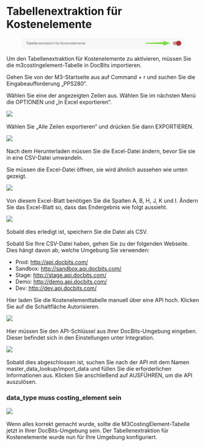 # Tabellenextraktion für Kostenelemente

<figure><img src="../../../.gitbook/assets/image (17).png" alt=""><figcaption></figcaption></figure>

Um den Tabellenextraktion für Kostenelemente zu aktivieren, müssen Sie die m3costingelement-Tabelle in DocBits importieren.

Gehen Sie von der M3-Startseite aus auf Command + r und suchen Sie die Eingabeaufforderung „PPS280“.

Wählen Sie eine der angezeigten Zeilen aus. Wählen Sie im nächsten Menü die OPTIONEN und „In Excel exportieren“.

![](https://docs.docbits.com/~gitbook/image?url=https%3A%2F%2Flh7-us.googleusercontent.com%2FI8SYWm-JwpyYRHFUp2obGtXcsa7m_blJ_lTrnhczztRIXIN5gfxCt3eRw6ZI42fH6AwnsKyv4ux5-rhaT505PsyDFFI_anUNvmACFyx_ssgxaqWq25vLt_E5s310HNoiPPLf35qJlYtstjpj5Cc4aB4\&width=768\&dpr=4\&quality=100\&sign=5aa04ccf\&sv=2)

Wählen Sie „Alle Zeilen exportieren“ und drücken Sie dann EXPORTIEREN.

![](https://docs.docbits.com/~gitbook/image?url=https%3A%2F%2Flh7-us.googleusercontent.com%2FwtjHI9L4YUhf-yJFjcPGu218Vis_zELtCIfpmkIUKgasfrdfNW-dr_J1DqXlfD-SBrnVduDrMLAIAQh6UTlzBqEP_JPXP48elGMyGj0ByZbX7TpqlnIfRZ4ZoD0pyCo-AKigeKjlHN6cFcdpeClZ9L4\&width=768\&dpr=4\&quality=100\&sign=7cf7a274\&sv=2)

Nach dem Herunterladen müssen Sie die Excel-Datei ändern, bevor Sie sie in eine CSV-Datei umwandeln.

Sie müssen die Excel-Datei öffnen, sie wird ähnlich aussehen wie unten gezeigt.

![](https://docs.docbits.com/~gitbook/image?url=https%3A%2F%2F578966019-files.gitbook.io%2F%7E%2Ffiles%2Fv0%2Fb%2Fgitbook-x-prod.appspot.com%2Fo%2Fspaces%252FT2n2w4uDCJvv7CJ5zrdk%252Fuploads%252FmR6GtTDYMGf48yc3GCau%252Fimage.png%3Falt%3Dmedia%26token%3Daf52d75f-bdb9-4b18-a4b0-572b76e14309\&width=768\&dpr=4\&quality=100\&sign=57660254\&sv=2)

Von diesem Excel-Blatt benötigen Sie die Spalten A, B, H, J, K und I. Ändern Sie das Excel-Blatt so, dass das Endergebnis wie folgt aussieht.

![](https://docs.docbits.com/~gitbook/image?url=https%3A%2F%2F578966019-files.gitbook.io%2F%7E%2Ffiles%2Fv0%2Fb%2Fgitbook-x-prod.appspot.com%2Fo%2Fspaces%252FT2n2w4uDCJvv7CJ5zrdk%252Fuploads%252FajTC0UO55QZRMDyhBxm1%252Fimage.png%3Falt%3Dmedia%26token%3D5b29b038-8156-4e67-8536-e0bcb65c35ff\&width=768\&dpr=4\&quality=100\&sign=5e46e6c2\&sv=2)

Sobald dies erledigt ist, speichern Sie die Datei als CSV.

Sobald Sie Ihre CSV-Datei haben, gehen Sie zu der folgenden Webseite. Dies hängt davon ab, welche Umgebung Sie verwenden:

* Prod: http://api.docbits.com/
* Sandbox: http://sandbox.api.docbits.com/
* Stage: http://stage.api.docbits.com/
* Demo: http://demo.api.docbits.com/
* Dev: http://dev.api.docbits.com/

Hier laden Sie die Kostenelementtabelle manuell über eine API hoch. Klicken Sie auf die Schaltfläche Autorisieren.

![](https://docs.docbits.com/~gitbook/image?url=https%3A%2F%2Flh7-us.googleusercontent.com%2FtyzOq3BR2QqTguQFKicxo0dE5j5hGsP-BhfVbS81O_mxN5bSVp40jYfgsVJcE_rBLFMDJNvbPkPIdjPqaqoNbHBBM-9hx0i-U4VAH9ISBYhpwKgqQeUEd67VV1E4izwNyxbAwwrhCmrAo1uIKhLherY\&width=768\&dpr=4\&quality=100\&sign=188f5712\&sv=2)

Hier müssen Sie den API-Schlüssel aus Ihrer DocBits-Umgebung eingeben. Dieser befindet sich in den Einstellungen unter Integration.

![](https://docs.docbits.com/~gitbook/image?url=https%3A%2F%2Flh7-us.googleusercontent.com%2F4ADnevq6kq_vbxUJpyPbHNcGvRvpO-l9Gwd8ZaYf_vO4uWhSl1jmKNpddmHGc9ZHMMbXCgLOElLDYbNwB3INmBDETecPrDnpI601IUOZQlT7tc7OLSPXwkooOJFNwML2i_gvBPuE8CvfwRpX-ZIlb_g\&width=768\&dpr=4\&quality=100\&sign=dedfcaaf\&sv=2)

Sobald dies abgeschlossen ist, suchen Sie nach der API mit dem Namen master\_data\_lookup/import\_data und füllen Sie die erforderlichen Informationen aus. Klicken Sie anschließend auf AUSFÜHREN, um die API auszulösen.

### data\_type muss costing\_element sein

![](https://docs.docbits.com/~gitbook/image?url=https%3A%2F%2Flh7-us.googleusercontent.com%2F8UD4FhFv2dRB4cMjCDL4G9ndjH7laVMKWqdeMaJGgEo48-UVvucB1uOydzNdfFy0yPM5bb66mZB4k9uJR7TTiEREGFaV2EqW01gxJpTyuUfGNh5QmBjySkyhZ56gWV8sYs8WI5RnHcENtXgjTU0vg0Q\&width=768\&dpr=4\&quality=100\&sign=7c9f4dbb\&sv=2)

Wenn alles korrekt gemacht wurde, sollte die M3CostingElement-Tabelle jetzt in Ihrer DocBits-Umgebung sein. Der Tabellenextraktion für Kostenelemente wurde nun für Ihre Umgebung konfiguriert.
